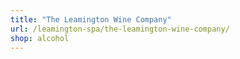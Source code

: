 ```yaml
---
title: "The Leamington Wine Company"
url: /leamington-spa/the-leamington-wine-company/
shop: alcohol
---
```

